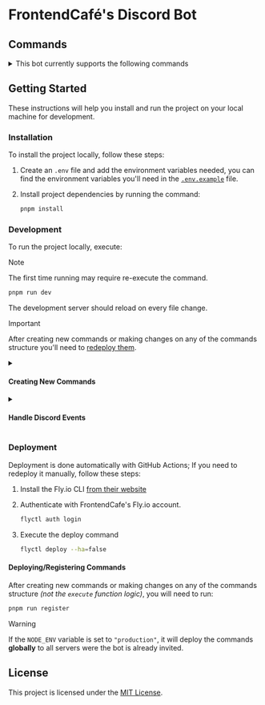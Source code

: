 # FrontendCafé's Discord Bot

## Commands

<details>
  <summary>
    This bot currently supports the following commands
  </summary>
  </br>

### Mentorships Command Guide

Information about `/mentee` commands. Subcommands ending with **?** are optional.

- **`/mentee confirm`** `@username`

  Confirm a mentorship and at the same time verify if that user has penalties.

- **`/mentee reminder`** `@username` `<minutes?>` `<channel?>`

  Add Mentees role and optionally send a reminder to the mentee indicating the minutes and/or channel.

- **`/mentee conclude`** `@username`

  Conclude a mentorship by removing Mentees role and sending the feedback form.

- **`/mentee penalty`** `@username` `<reason?>`

  Give a penalty to a mentee with the reason "Ausencia a la mentoría", you can additionally add a custom reason

- **`/mentee help`**

### Info Command Guide

- **`/info help`**
- **`/info q`**
- **`/info b`**

### Help Command Guide

- **`/help`**

  Displays a list of available commands

---

</details>

## Getting Started

These instructions will help you install and run the project on your local machine for development.

### Installation

To install the project locally, follow these steps:

1. Create an `.env` file and add the environment variables needed, you can find the environment variables you'll need in the [`.env.example`](.env.example) file.
2. Install project dependencies by running the command:

   ```bash
   pnpm install
   ```

### Development

To run the project locally, execute:

> [!NOTE]
> The first time running may require re-execute the command.

```bash
pnpm run dev
```

The development server should reload on every file change.

> [!IMPORTANT]
> After creating new commands or making changes on any of the commands structure you'll need to [redeploy them](#deployingregistering-commands).

<details>
  <summary><h4>Creating New Commands</h4></summary></br>

To create a new command, create a new file in the **[commands](src/commands)** directory. The file name should match the name of the command. For example, to create a command called _hello_, create a file called _`hello.js`_.

The command file should export both `data` and `execute` [as seem here](src/commands/testing/_ping.ts).

> [!WARNING]
> Make sure you put every command file inside the **[`src/commands`](src/commands)** folder or in it's subfolders.

---

</details>

<details>
  <summary><h4>Handle Discord Events</h4></summary>

To handle an event, create a new file in the **[events](src/events)** directory. The file name should match the name of the event. For example, to handle the _messageCreate_ event, create a file called _`message-create.js`_.

The event file should export both `data` and `execute` from each event file, [as seem here](src/events/ready.ts).

> [!WARNING]
> Make sure you put every event file inside the **[`src/events`](src/events)** folder or in it's subfolders.

---

</details>

### Deployment

Deployment is done automatically with GitHub Actions; If you need to redeploy it manually, follow these steps:

1. Install the Fly.io CLI [from their website](https://fly.io/docs/hands-on/install-flyctl/)
2. Authenticate with FrontendCafe's Fly.io account.
   ```bash
   flyctl auth login
   ```
3. Execute the deploy command

   ```bash
   flyctl deploy --ha=false
   ```

#### Deploying/Registering Commands

After creating new commands or making changes on any of the commands structure _(not the `execute` function logic)_, you will need to run:

```bash
pnpm run register
```

> [!WARNING]
> If the `NODE_ENV` variable is set to `"production"`, it will deploy the commands **globally** to all servers were the bot is already invited.

## License

This project is licensed under the [MIT License](./LICENSE).
